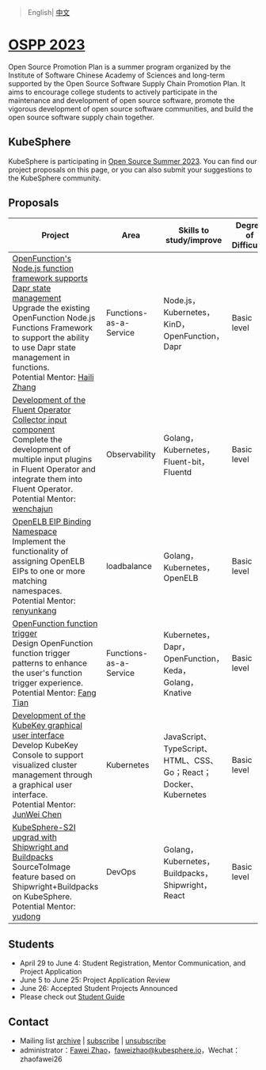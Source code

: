 > English| [中文](https://github.com/kubesphere/community/blob/master/sig-advocacy-and-outreach/ospp-2023/README_zh-CN.md)

# [OSPP 2023](https://summer-ospp.ac.cn/)

Open Source Promotion Plan is a summer program organized by the Institute of Software Chinese Academy of Sciences and long-term supported by the Open Source Software Supply Chain Promotion Plan. It aims to encourage college students to actively participate in the maintenance and development of open source software, promote the vigorous development of open source software communities, and build the open source software supply chain together.

## KubeSphere

KubeSphere is participating in [Open Source Summer 2023](https://summer-ospp.ac.cn/org/orgdetail/669ff0b7-2366-4bf3-8ffb-10f79089a45a?lang=zh). You can find our project proposals on this page, or you can also submit your suggestions to the KubeSphere community.

## Proposals

| Project                                                                                                                                                                           | Area           | Skills to study/improve                        | Degree of Difficulty | Student |
|------------------------------------------------------------------------------------------------------------------------------------------------------------------------------|--------------|---------------------------|----| --- |
| [OpenFunction's Node.js function framework supports Dapr state management](https://github.com/kubesphere/community/blob/master/sig-advocacy-and-outreach/ospp-2023/openfunction-nodejs-function-framework-upgrade.md) <br/>Upgrade the existing OpenFunction Node.js Functions Framework to support the ability to use Dapr state management in functions.<br/>Potential Mentor: [Haili Zhang](https://github.com/webup) | Functions-as-a-Service    | Node.js，Kubernetes，KinD，OpenFunction，Dapr    | Basic level |Wenlong Dong|
| [Development of the Fluent Operator Collector input component](https://github.com/kubesphere/community/blob/master/sig-advocacy-and-outreach/ospp-2023/fluent-operator-input-plugin-development.md) <br/>Complete the development of multiple input plugins in Fluent Operator and integrate them into Fluent Operator.<br/>Potential Mentor: [wenchajun](https://github.com/wenchajun)  | Observability | Golang，Kubernetes，Fluent-bit，Fluentd | Basic level |Shuaijun Liu |
| [OpenELB EIP Binding Namespace](https://github.com/kubesphere/community/blob/master/sig-advocacy-and-outreach/ospp-2023/openelb-eip-binding-namespaces.md) <br/>Implement the functionality of assigning OpenELB EIPs to one or more matching namespaces.<br/>Potential Mentor: [renyunkang](https://github.com/renyunkang/) | loadbalance   | Golang，Kubernetes，OpenELB    | Basic level |Chenying Guo |
| [OpenFunction function trigger](https://github.com/kubesphere/community/blob/master/sig-advocacy-and-outreach/ospp-2023/openfunction-function-trigger.md) <br/>Design OpenFunction function trigger patterns to enhance the user's function trigger experience.<br/>Potential Mentor: [Fang Tian ](https://github.com/tpiperatgod/) | Functions-as-a-Service   | Kubernetes，Dapr，OpenFunction，Keda，Golang，Knative| Basic level |Guanjing Zhang  |
| [Development of the KubeKey graphical user interface](https://github.com/kubesphere/community/blob/master/sig-advocacy-and-outreach/ospp-2023/kubekey-console.md) <br/>Develop KubeKey Console to support visualized cluster management through a graphical user interface.<br/>Potential Mentor: [JunWei Chen](https://github.com/liangzai006) |Kubernetes | JavaScript、TypeScript、HTML、CSS、Go；React；Docker、Kubernetes | Basic level|	Jilin Shi  |
| [KubeSphere-S2I upgrad with Shipwright and Buildpacks ](https://github.com/kubesphere/community/blob/master/sig-advocacy-and-outreach/ospp-2023/kubesphere-s2i-upgrade-with-buildpacks.md) <br/>SourceToImage feature based on Shipwright+Buildpacks on KubeSphere.<br/>Potential Mentor: [yudong](https://github.com/yudong2015) |  DevOps  | Golang，Kubernetes，Buildpacks，Shipwright，React| Basic level |Bingkun Gan  |

## Students

* April 29 to June 4: Student Registration, Mentor Communication, and Project Application
* June 5 to June 25: Project Application Review
* June 26: Accepted Student Projects Announced
* Please check out [Student Guide](https://summer-ospp.ac.cn/help/student/)

## Contact

- Mailing list [archive](https://groups.google.com/group/kubesphere-sig-advocacy-and-outreach/topics) | [subscribe](mailto:kubesphere-sig-advocacy-and-outreach+subscribe@googlegroups.com) | [unsubscribe](mailto:kubesphere-sig-advocacy-and-outreach+unsubscribe@googlegroups.com)
- administrator：[Fawei Zhao](https://github.com/faweizhao26)，faweizhao@kubesphere.io，Wechat：zhaofawei26
